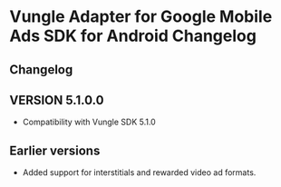 # Vungle Adapter for Google Mobile Ads SDK for Android Changelog


## Changelog
## VERSION 5.1.0.0
- Compatibility with Vungle SDK 5.1.0


## Earlier versions
- Added support for interstitials and rewarded video ad formats.
